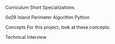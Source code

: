 Curriculum
Short Specializations

0x09 Island Perimeter
Algorithm Python

Concepts
For this project, look at these concepts:

Technical Interview
